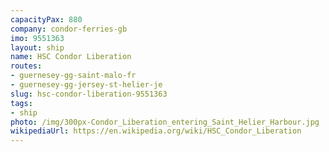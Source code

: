 ```yaml
---
capacityPax: 880
company: condor-ferries-gb
imo: 9551363
layout: ship
name: HSC Condor Liberation
routes:
- guernesey-gg-saint-malo-fr
- guernesey-gg-jersey-st-helier-je
slug: hsc-condor-liberation-9551363
tags:
- ship
photo: /img/300px-Condor_Liberation_entering_Saint_Helier_Harbour.jpg
wikipediaUrl: https://en.wikipedia.org/wiki/HSC_Condor_Liberation
---
```

